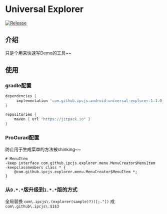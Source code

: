 Universal Explorer
======

[![Release](https://jitpack.io/v/ipcjs/android-universal-explorer.svg)](https://jitpack.io/#ipcjs/android-universal-explorer)

## 介绍

只是个用来快速写Demo的工具~~

## 使用

### gradle配置
```groovy
dependencies {
     implementation 'com.github.ipcjs:android-universal-explorer:1.1.0'
}

repositories {
    maven { url "https://jitpack.io" }
}
```

### ProGurad配置
防止用于生成菜单的方法被shinking~~
```progurad
# MenuItem
-keep interface com.github.ipcjs.explorer.menu.MenuCreator$MenuItem
-keepclassmembers class * {
    @com.github.ipcjs.explorer.menu.MenuCreator$MenuItem *;
}
```
### 从`0.*.*`版升级到`1.*.*`版的方式
全局替换 `com\.ipcjs\.(explorer(sample)?)([;."])` 成 `com\.github\.ipcjs\.$1$3`
